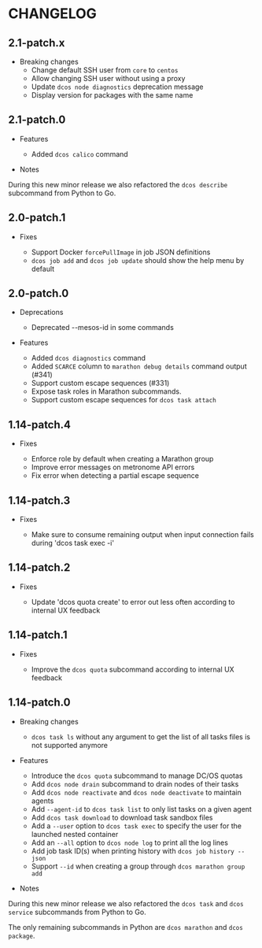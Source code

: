 # CHANGELOG

## 2.1-patch.x

* Breaking changes
    * Change default SSH user from `core` to `centos`
    * Allow changing SSH user without using a proxy
    * Update `dcos node diagnostics` deprecation message
    * Display version for packages with the same name

## 2.1-patch.0

* Features

  * Added `dcos calico` command

* Notes

During this new minor release we also refactored the `dcos describe` subcommand from Python to Go.


## 2.0-patch.1

* Fixes

  * Support Docker `forcePullImage` in job JSON definitions
  * `dcos job add` and `dcos job update` should show the help menu by default

## 2.0-patch.0

* Deprecations

  * Deprecated --mesos-id in some commands

* Features

  * Added `dcos diagnostics` command
  * Added `SCARCE` column to `marathon debug details` command output (#341)
  * Support custom escape sequences (#331)
  * Expose task roles in Marathon subcommands.
  * Support custom escape sequences for `dcos task attach`

## 1.14-patch.4

* Fixes

  * Enforce role by default when creating a Marathon group
  * Improve error messages on metronome API errors
  * Fix error when detecting a partial escape sequence

## 1.14-patch.3

* Fixes

  * Make sure to consume remaining output when input connection fails during 'dcos task exec -i'

## 1.14-patch.2

* Fixes

  * Update 'dcos quota create' to error out less often according to internal UX feedback

## 1.14-patch.1

* Fixes

  * Improve the `dcos quota` subcommand according to internal UX feedback

## 1.14-patch.0

* Breaking changes

  * `dcos task ls` without any argument to get the list of all tasks files is not supported anymore

* Features

  * Introduce the `dcos quota` subcommand to manage DC/OS quotas
  * Add `dcos node drain` subcommand to drain nodes of their tasks
  * Add `dcos node reactivate` and `dcos node deactivate` to maintain agents
  * Add `--agent-id` to `dcos task list` to only list tasks on a given agent
  * Add `dcos task download` to download task sandbox files
  * Add a `--user` option to `dcos task exec` to specify the user for the launched nested container
  * Add an `--all` option to `dcos node log` to print all the log lines
  * Add job task ID(s) when printing history with `dcos job history --json`
  * Support `--id` when creating a group through `dcos marathon group add`

* Notes

During this new minor release we also refactored the `dcos task` and `dcos service` subcommands from Python to Go.

The only remaining subcommands in Python are `dcos marathon` and `dcos package`.
